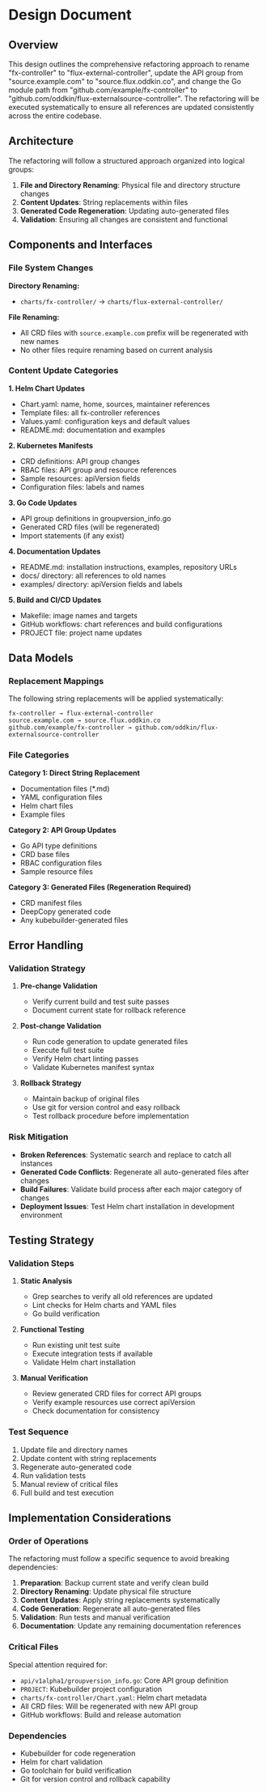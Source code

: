 # Design Document

## Overview

This design outlines the comprehensive refactoring approach to rename "fx-controller" to "flux-external-controller", update the API group from "source.example.com" to "source.flux.oddkin.co", and change the Go module path from "github.com/example/fx-controller" to "github.com/oddkin/flux-externalsource-controller". The refactoring will be executed systematically to ensure all references are updated consistently across the entire codebase.

## Architecture

The refactoring will follow a structured approach organized into logical groups:

1. **File and Directory Renaming**: Physical file and directory structure changes
2. **Content Updates**: String replacements within files
3. **Generated Code Regeneration**: Updating auto-generated files
4. **Validation**: Ensuring all changes are consistent and functional

## Components and Interfaces

### File System Changes

**Directory Renaming:**
- `charts/fx-controller/` → `charts/flux-external-controller/`

**File Renaming:**
- All CRD files with `source.example.com` prefix will be regenerated with new names
- No other files require renaming based on current analysis

### Content Update Categories

**1. Helm Chart Updates**
- Chart.yaml: name, home, sources, maintainer references
- Template files: all fx-controller references
- Values.yaml: configuration keys and default values
- README.md: documentation and examples

**2. Kubernetes Manifests**
- CRD definitions: API group changes
- RBAC files: API group and resource references
- Sample resources: apiVersion fields
- Configuration files: labels and names

**3. Go Code Updates**
- API group definitions in groupversion_info.go
- Generated CRD files (will be regenerated)
- Import statements (if any exist)

**4. Documentation Updates**
- README.md: installation instructions, examples, repository URLs
- docs/ directory: all references to old names
- examples/ directory: apiVersion fields and labels

**5. Build and CI/CD Updates**
- Makefile: image names and targets
- GitHub workflows: chart references and build configurations
- PROJECT file: project name updates

## Data Models

### Replacement Mappings

The following string replacements will be applied systematically:

```
fx-controller → flux-external-controller
source.example.com → source.flux.oddkin.co
github.com/example/fx-controller → github.com/oddkin/flux-externalsource-controller
```

### File Categories

**Category 1: Direct String Replacement**
- Documentation files (*.md)
- YAML configuration files
- Helm chart files
- Example files

**Category 2: API Group Updates**
- Go API type definitions
- CRD base files
- RBAC configuration files
- Sample resource files

**Category 3: Generated Files (Regeneration Required)**
- CRD manifest files
- DeepCopy generated code
- Any kubebuilder-generated files

## Error Handling

### Validation Strategy

1. **Pre-change Validation**
   - Verify current build and test suite passes
   - Document current state for rollback reference

2. **Post-change Validation**
   - Run code generation to update generated files
   - Execute full test suite
   - Verify Helm chart linting passes
   - Validate Kubernetes manifest syntax

3. **Rollback Strategy**
   - Maintain backup of original files
   - Use git for version control and easy rollback
   - Test rollback procedure before implementation

### Risk Mitigation

- **Broken References**: Systematic search and replace to catch all instances
- **Generated Code Conflicts**: Regenerate all auto-generated files after changes
- **Build Failures**: Validate build process after each major category of changes
- **Deployment Issues**: Test Helm chart installation in development environment

## Testing Strategy

### Validation Steps

1. **Static Analysis**
   - Grep searches to verify all old references are updated
   - Lint checks for Helm charts and YAML files
   - Go build verification

2. **Functional Testing**
   - Run existing unit test suite
   - Execute integration tests if available
   - Validate Helm chart installation

3. **Manual Verification**
   - Review generated CRD files for correct API groups
   - Verify example resources use correct apiVersion
   - Check documentation for consistency

### Test Sequence

1. Update file and directory names
2. Update content with string replacements
3. Regenerate auto-generated code
4. Run validation tests
5. Manual review of critical files
6. Full build and test execution

## Implementation Considerations

### Order of Operations

The refactoring must follow a specific sequence to avoid breaking dependencies:

1. **Preparation**: Backup current state and verify clean build
2. **Directory Renaming**: Update physical file structure
3. **Content Updates**: Apply string replacements systematically
4. **Code Generation**: Regenerate all auto-generated files
5. **Validation**: Run tests and manual verification
6. **Documentation**: Update any remaining documentation references

### Critical Files

Special attention required for:
- `api/v1alpha1/groupversion_info.go`: Core API group definition
- `PROJECT`: Kubebuilder project configuration
- `charts/fx-controller/Chart.yaml`: Helm chart metadata
- All CRD files: Will be regenerated with new API group
- GitHub workflows: Build and release automation

### Dependencies

- Kubebuilder for code regeneration
- Helm for chart validation
- Go toolchain for build verification
- Git for version control and rollback capability
